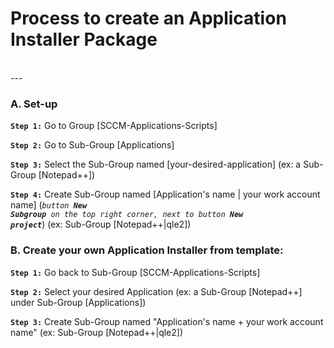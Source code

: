 # Process to create an Application Installer Package
<br>
---

### A. Set-up 

**`Step 1:`**
Go to Group [SCCM-Applications-Scripts]

**`Step 2:`**
Go to Sub-Group [Applications]

**`Step 3:`**
Select the Sub-Group named [your-desired-application] 
(ex: a Sub-Group [Notepad++])

**`Step 4:`**
Create Sub-Group named [Application's name | your work account name]
(<code><i>button <b>New Subgroup</b> on the top right corner, next to button <b>New project</b></i></code>) 
(ex: Sub-Group [Notepad++|qle2])

### B. Create your own Application Installer from template:

**`Step 1:`**
Go back to Sub-Group [SCCM-Applications-Scripts]

**`Step 2:`**
Select your desired Application (ex: a Sub-Group [Notepad++] under Sub-Group [Applications])

**`Step 3:`**
Create Sub-Group named "Application's name + your work account name" (ex: Sub-Group [Notepad++|qle2])
